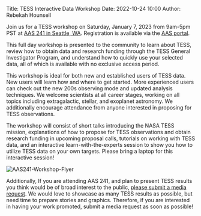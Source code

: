 Title: TESS Interactive Data Workshop
Date: 2022-10-24 10:00
Author: Rebekah Hounsell

Join us for a TESS workshop on Saturday, January 7, 2023 from 9am-5pm PST at [AAS 241 in Seattle, WA](https://aas.org/meetings/aas241). Registration is available via the [AAS portal](https://aas.org/meetings/aas241/registration).

This full day workshop is presented to the community to learn about TESS, review how to obtain data and research funding through the TESS General Investigator Program, and understand how to quickly use your selected data, all of which is available with no exclusive access period. 

This workshop is ideal for both new and established users of TESS data. New users will learn how and where to get started. More experienced users can check out the new 200s observing mode and updated analysis techniques. We welcome scientists at all career stages, working on all topics including extragalactic, stellar, and exoplanet astronomy. We additionally encourage attendance from anyone interested in proposing for TESS observations.

The workshop will consist of short talks introducing the NASA TESS mission, explanations of how to propose for TESS observations and obtain research funding in upcoming proposal calls, tutorials on working with TESS data, and an interactive learn-with-the-experts session to show you how to utilize TESS data on your own targets. Please bring a laptop for this interactive session!

![AAS241-Workshop-Flyer](images/AAS241-TESSWorkshop-Flyer.png)

Additionally, If you are attending AAS 241, and plan to present TESS results you think would be of broad interest to the public, [please submit a media request](https://heasarc.gsfc.nasa.gov/docs/tess/media.html). We would love to showcase as many TESS results as possible, but need time to prepare stories and graphics. Therefore, if you are interested in having your work promoted, submit a media request as soon as possible!
